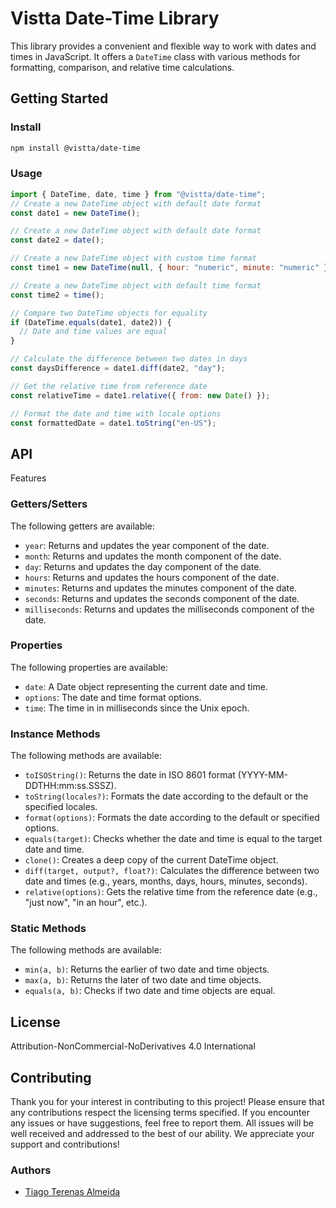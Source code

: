 # **Vistta Date-Time Library**

This library provides a convenient and flexible way to work with dates and times in JavaScript. It offers a `DateTime` class with various methods for formatting, comparison, and relative time calculations.

## **Getting Started**

### **Install**

```sh
npm install @vistta/date-time
```

### **Usage**

```javascript
import { DateTime, date, time } from "@vistta/date-time";
// Create a new DateTime object with default date format
const date1 = new DateTime();

// Create a new DateTime object with default date format
const date2 = date();

// Create a new DateTime object with custom time format
const time1 = new DateTime(null, { hour: "numeric", minute: "numeric" });

// Create a new DateTime object with default time format
const time2 = time();

// Compare two DateTime objects for equality
if (DateTime.equals(date1, date2)) {
  // Date and time values are equal
}

// Calculate the difference between two dates in days
const daysDifference = date1.diff(date2, "day");

// Get the relative time from reference date
const relativeTime = date1.relative({ from: new Date() });

// Format the date and time with locale options
const formattedDate = date1.toString("en-US");
```

## **API**

Features

### **Getters/Setters**

The following getters are available:

- `year`: Returns and updates the year component of the date.
- `month`: Returns and updates the month component of the date.
- `day`: Returns and updates the day component of the date.
- `hours`: Returns and updates the hours component of the date.
- `minutes`: Returns and updates the minutes component of the date.
- `seconds`: Returns and updates the seconds component of the date.
- `milliseconds`: Returns and updates the milliseconds component of the date.

### **Properties**

The following properties are available:

- `date`: A Date object representing the current date and time.
- `options`: The date and time format options.
- `time`: The time in in milliseconds since the Unix epoch.

### **Instance Methods**

The following methods are available:

- `toISOString()`: Returns the date in ISO 8601 format (YYYY-MM-DDTHH:mm:ss.SSSZ).
- `toString(locales?)`: Formats the date according to the default or the specified locales.
- `format(options)`: Formats the date according to the default or specified options.
- `equals(target)`: Checks whether the date and time is equal to the target date and time.
- `clone()`: Creates a deep copy of the current DateTime object.
- `diff(target, output?, float?)`: Calculates the difference between two date and times (e.g., years, months, days, hours, minutes, seconds).
- `relative(options)`: Gets the relative time from the reference date (e.g., "just now", "in an hour", etc.).

### **Static Methods**

The following methods are available:

- `min(a, b)`: Returns the earlier of two date and time objects.
- `max(a, b)`: Returns the later of two date and time objects.
- `equals(a, b)`: Checks if two date and time objects are equal.

## **License**

Attribution-NonCommercial-NoDerivatives 4.0 International

## **Contributing**

Thank you for your interest in contributing to this project! Please ensure that any contributions respect the licensing terms specified. If you encounter any issues or have suggestions, feel free to report them. All issues will be well received and addressed to the best of our ability. We appreciate your support and contributions!

### **Authors**

- [Tiago Terenas Almeida](https://github.com/tiagomta)
